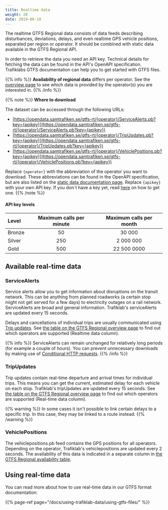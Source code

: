 ```yaml
---
title: Realtime data
weight: 20
date: 2019-06-10
---
```


The realtime GTFS Regional data consists of data feeds describing disturbances, deviations, delays, and even realtime 
GPS vehicle positions, separated per region or operator. It should be combined with static data available in the GTFS 
Regional API.

In order to retrieve the data you need an API key. Technical details for fetching the data can be found in the
API's OpenAPI specification. Trafiklabs GTFS documentation can help you to get started with GTFS files.

{{% info %}}
**Availability of regional data** differs per operator. See the [overview page](_index.md) to see which data is provided
by the operator(s) you are interested in.
{{% /info %}}
 
{{% note %}}
**Where to download**

The dataset can be accessed through the following URLs:
- [https://opendata.samtrafiken.se/gtfs-rt/{operator}/ServiceAlerts.pb?key={apikey}](https://opendata.samtrafiken.se/gtfs-rt/{operator}/ServiceAlerts.pb?key={apikey})
- [https://opendata.samtrafiken.se/gtfs-rt/{operator}/TripUpdates.pb?key={apikey}](https://opendata.samtrafiken.se/gtfs-rt/{operator}/TripUpdates.pb?key={apikey})
- [https://opendata.samtrafiken.se/gtfs-rt/{operator}/VehiclePositions.pb?key={apikey}](https://opendata.samtrafiken.se/gtfs-rt/{operator}/VehiclePositions.pb?key={apikey})

Replace `{operator}` with the abbreviation of the operator you want to download. These abbreviations can be found in the
OpenAPI specification, but are also listed on the [static data documentation page](static.md). Replace `{apikey}` with your 
own API key. If you don´t have a key yet, read [here](/docs/using-trafiklab/getting-api-keys) on how to get one.
{{% /note %}}

#### API key levels

| Level  | Maximum calls per minute | Maximum calls per month |
|:-------|:------------------------:|:-----------------------:|
| Bronze |            50            |         30 000          |
| Silver |           250            |        2 000 000        |
| Gold   |           500            |       22 500 0000       |



## Available real-time data

### ServiceAlerts

Service alerts allow you to get information about disruptions on the transit network. This can be anything from planned
roadworks (a certain stop might not get served for a few days) to electricity outages on a rail network. ServiceAlerts
are broad and general information. Trafiklab's serviceAlerts are updated every 15 seconds.

Delays and cancellations of individual trips are usually communicated
using [Trip updates](#tripupdates).
See [the table on the GTFS Regional overview page](./_index.md#which-operators-are-covered-by-this-dataset) to find out which
operators are supported (Realtime data column).

{{% info %}} ServiceAlerts can remain unchanged for relatively long periods (for example a couple of
hours). You can prevent unnecessary downloads by making use
of [Conditional HTTP requests](/docs/using-trafiklab-data/best-practices/conditional-get-requests.md). 
{{% /info %}}

### TripUpdates

Trip updates contain real-time departure and arrival times for individual trips. This means you can get the current,
estimated delay for each vehicle on each stop. Trafiklab's tripUpdates are updated every 15 seconds.
See [the table on the GTFS Regional overview page](./_index.md#which-operators-are-covered-by-this-dataset) to find out which
operators are supported (Real-time data column). 

{{% warning %}} In some cases it isn't possible to link certain delays to a specific trip. In this case, they
may be linked to a route instead. {{% /warning %}}

### VehiclePositions

The vehiclepositions.pb feed contains the GPS positions for all operators. Depending on the operator, Trafiklab's 
vehiclepositions are updated every 2 seconds. The availability of this data is indicated in a separate column
in [the GTFS Regional availability table](./_index.md#which-operators-are-covered-by-this-dataset).

## Using real-time data

You can read more about how to use real-time data in our GTFS format documentation:

{{% page-ref page="/docs/using-trafiklab-data/using-gtfs-files/" %}}
